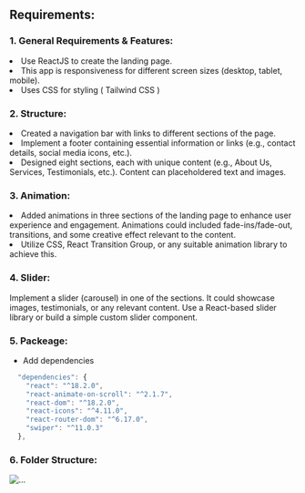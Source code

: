 ## Requirements:

<h3> 1. General Requirements & Features:</h3>
 
<li>
Use ReactJS to create the landing page. </li>
  
<li>This app is responsiveness for different screen sizes (desktop, tablet,
mobile). </li>

<li>Uses CSS for styling ( Tailwind CSS ) </li>

<h3> 2. Structure:</h3>

<li>Created a navigation bar with links to different sections of the page. </li>

<li>Implement a footer containing essential information or links (e.g.,
contact details, social media icons, etc.).</li>

<li>Designed eight sections, each with unique content (e.g.,
About Us, Services, Testimonials, etc.). Content can placeholdered text and
images.</li>

<h3> 3. Animation:</h3>

<li>Added animations in three sections of the landing page to
enhance user experience and engagement. Animations could included fade-ins/fade-out, transitions, and some creative effect relevant to the content.</li>

<li>Utilize CSS, React Transition Group, or any suitable animation library
to achieve this.</li>

<h3> 4. Slider:</h3>

Implement a slider (carousel) in one of the sections. It could
showcase images, testimonials, or any relevant content.
Use a React-based slider library or build a simple custom slider
component.

<h3> 5. Packeage:</h3>

- Add dependencies

```js
  "dependencies": {
    "react": "^18.2.0",
    "react-animate-on-scroll": "^2.1.7",
    "react-dom": "^18.2.0",
    "react-icons": "^4.11.0",
    "react-router-dom": "^6.17.0",
    "swiper": "^11.0.3"
  },
```

<h3> 6. Folder Structure:</h3>

<img src="/assets/folder.png" alt="..." >
